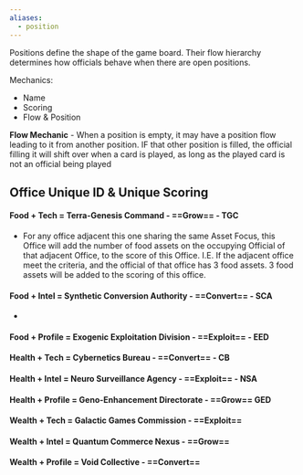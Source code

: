 ```yaml
---
aliases:
  - position
---
```

Positions define the shape of the game board.  Their flow hierarchy determines how officials behave when there are open positions.

Mechanics:
- Name
- Scoring
- Flow & Position


**Flow Mechanic** - When a position is empty, it may have a position flow leading to it from another position.  IF that other position is filled, the official filling it will shift over when a card is played, as long as the played card is not an official being played

## Office Unique ID & Unique Scoring
#### Food + Tech = **Terra-Genesis Command** - ==Grow== - TGC
- For any office adjacent this one sharing the same Asset Focus, this Office will add the number of food assets on the occupying Official of that adjacent Office, to the score of this Office.  I.E. If the adjacent office meet the criteria, and the official of that office has 3 food assets.  3 food assets will be added to the scoring of this office.
#### Food + Intel = **Synthetic Conversion Authority** - ==Convert== - SCA
- 

#### Food + Profile = **Exogenic Exploitation Division** - ==Exploit== - EED

#### Health + Tech = **Cybernetics Bureau** - ==Convert== - CB

#### Health + Intel = **Neuro Surveillance Agency** - ==Exploit== - NSA

#### Health + Profile = **Geno-Enhancement Directorate** - ==Grow== GED

#### Wealth + Tech = **Galactic Games Commission** - ==Exploit== 

#### Wealth + Intel = **Quantum Commerce Nexus** - ==Grow==

#### Wealth + Profile = **Void Collective**   - ==Convert==